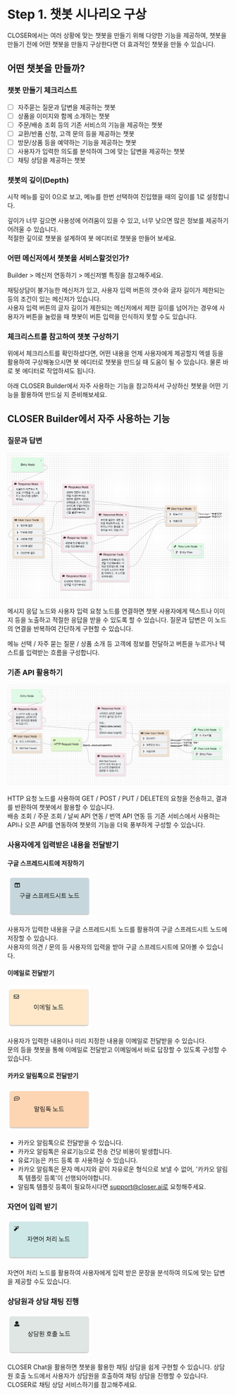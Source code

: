# Step 1. 챗봇 시나리오 구상

CLOSER에서는 여러 상황에 맞는 챗봇을 만들기 위해 다양한 기능을 제공하여, 챗봇을 만들기 전에 어떤 챗봇을 만들지 구상한다면 더 효과적인 챗봇을 만들 수 있습니다.

## 어떤 챗봇을 만들까?

### 챗봇 만들기 체크리스트

* [ ] 자주묻는 질문과 답변을 제공하는 챗봇
* [ ] 상품을 이미지와 함께 소개하는 챗봇
* [ ] 주문/배송 조회 등의 기존 서비스의 기능을 제공하는 챗봇
* [ ] 교환/반품 신청, 고객 문의 등을 제공하는 챗봇
* [ ] 방문/상품 등을 예약하는 기능을 제공하는 챗봇
* [ ] 사용자가 입력한 의도를 분석하여 그에 맞는 답변을 제공하는 챗봇
* [ ] 채팅 상담을 제공하는 챗봇

### 챗봇의 깊이\(Depth\)

시작 메뉴를 깊이 0으로 보고, 메뉴를 한번 선택하여 진입했을 때의 깊이를 1로 설정합니다.

깊이가 너무 깊으면 사용성에 어려움이 있을 수 있고, 너무 낮으면 많은 정보를 제공하기 어려울 수 있습니다.  
적절한 깊이로 챗봇을 설계하여 봇 에디터로 챗봇을 만들어 보세요.

### 어떤 메신저에서 챗봇을 서비스할것인가?

Builder &gt; 메신저 연동하기 &gt; 메신저별 특징을 참고해주세요.

채팅상담이 불가능한 메신저가 있고, 사용자 입력 버튼의 갯수와 글자 길이가 제한되는 등의 조건이 있는 메신저가 있습니다.  
사용자 입력 버튼의 글자 길이가 제한되는 메신저에서 제한 길이를 넘어가는 경우에 사용자가 버튼을 눌렀을 때 챗봇이 버튼 입력을 인식하지 못할 수도 있습니다.

### 체크리스트를 참고하여 챗봇 구상하기

위에서 체크리스트를 확인하셨다면, 어떤 내용을 언제 사용자에게 제공할지 엑셀 등을 활용하여 구상해놓으시면 봇 에디터로 챗봇을 만드실 때 도움이 될 수 있습니다. 물론 바로 봇 에디터로 작업하셔도 됩니다.

아래 CLOSER Builder에서 자주 사용하는 기능을 참고하셔서 구상하신 챗봇을 어떤 기능을 활용하여 만드실 지 준비해보세요.

## CLOSER Builder에서 자주 사용하는 기능

### 질문과 답변

![&#xC9C8;&#xBB38;&#xACFC; &#xB2F5;&#xBCC0; &#xC608;&#xC2DC; \(&#xD29C;&#xD1A0;&#xB9AC;&#xC5BC; &#xBD07;\)](../../.gitbook/assets/guide_%20%282%29.png)

메시지 응답 노드와 사용자 입력 요청 노드를 연결하면 챗봇 사용자에게 텍스트나 이미지 등을 노출하고 적절한 응답을 받을 수 있도록 할 수 있습니다. 질문과 답변은 이 노드의 연결을 반복하여 간단하게 구현할 수 있습니다.

메뉴 선택 / 자주 묻는 질문 / 상품 소개 등 고객에 정보를 전달하고 버튼을 누르거나 텍스트를 입력받는 흐름을 구성합니다.

### 기존 API 활용하기

![HTTP &#xC694;&#xCCAD; &#xC608;&#xC2DC; \(&#xD29C;&#xD1A0;&#xB9AC;&#xC5BC; &#xBD07;\)](../../.gitbook/assets/guide_-api.png)

HTTP 요청 노드를 사용하여 GET / POST / PUT / DELETE의 요청을 전송하고, 결과를 반환하여 챗봇에서 활용할 수 있습니다.   
배송 조회 / 주문 조회 / 날씨 API 연동 / 번역 API 연동 등 기존 서비스에서 사용하는 API나 오픈 API를 연동하여 챗봇의 기능을 더욱 풍부하게 구성할 수 있습니다.

### 사용자에게 입력받은 내용을 전달받기

#### 구글 스프레드시트에 저장하기

![](../../.gitbook/assets/guide_%20%281%29.png)

사용자가 입력한 내용을 구글 스프레드시트 노드를 활용하여 구글 스프레드시트 노드에 저장할 수 있습니다.  
사용자의 의견 / 문의 등 사용자의 입력을 받아 구글 스프레드시트에 모아볼 수 있습니다.

#### 이메일로 전달받기

![](../../.gitbook/assets/guide_%20%2814%29.png)

사용자가 입력한 내용이나 미리 지정한 내용을 이메일로 전달받을 수 있습니다.  
문의 등을 챗봇을 통해 이메일로 전달받고 이메일에서 바로 답장할 수 있도록 구성할 수 있습니다.

#### 카카오 알림톡으로 전달받기

![](../../.gitbook/assets/guide_%20%286%29.png)

* 카카오 알림톡으로 전달받을 수 있습니다.
* 카카오 알림톡은 유료기능으로 전송 건당 비용이 발생합니다.
* 유료기능은 카드 등록 후 사용하실 수 있습니다.
* 카카오 알림톡은 문자 메시지와 같이 자유로운 형식으로 보낼 수 없어, '카카오 알림톡 템플릿 등록'이 선행되어야합니다.
* 알림톡 템플릿 등록이 필요하시다면 support@closer.ai로 요청해주세요.

### 자연어 입력 받기

![](../../.gitbook/assets/guide_%20%283%29.png)

자연어 처리 노드를 활용하여 사용자에게 입력 받은 문장을 분석하여 의도에 맞는 답변을 제공할 수도 있습니다.

### 상담원과 상담 채팅 진행

![](../../.gitbook/assets/2018-08-17-3.38.41.png)

CLOSER Chat을 활용하면 챗봇을 활용한 채팅 상담을 쉽게 구현할 수 있습니다. 상담원 호출 노드에서 사용자가 상담원을 호출하여 채팅 상담을 진행할 수 있습니다.  
CLOSER로 채팅 상담 서비스하기를 참고해주세요.

